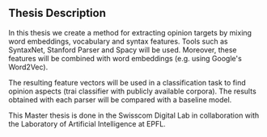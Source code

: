 ## Thesis Description

In this thesis we create a method for extracting opinion targets by mixing word embeddings, vocabulary and syntax features. Tools such as SyntaxNet, Stanford Parser and Spacy will be used. Moreover, these features will be combined with word embeddings (e.g. using Google's Word2Vec). 

The resulting feature vectors will be used in a classification task to find opinion aspects (trai classifier with publicly available corpora). The results obtained with each parser will be compared with a baseline model.

This Master thesis is done in the Swisscom Digital Lab in collaboration with the Laboratory of Artificial Intelligence at EPFL.
